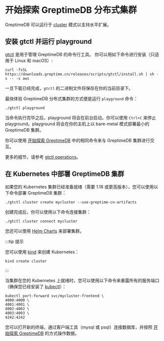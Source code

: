 # 开始探索 GreptimeDB 分布式集群

GreptimeDB 可以运行于 [cluster](/developer-guide/overview.md) 模式以支持水平扩展。

## 安装 gtctl 并运行 playground

[gtctl](https://github.com/GreptimeTeam/gtctl) 是用于管理 GreptimeDB 的命令行工具。 你可以用如下命令进行安装（只适用于 Linux 和 macOS）:

```
curl -fsSL https://downloads.greptime.cn/releases/scripts/gtctl/install.sh | sh -s -- -s aws
```

一旦下载已经完成，`gtctl` 的二进制文件将保存在你的当前目录下。

最快体验 GreptimeDB 分布式集群的方式便是运行 `playground` 命令：

```
./gtctl playground
```

当命令执行完毕之后，playground 将会在前台启动。你可以使用 `Ctrl+C` 来停止 playground。playground 将会在你的主机上以 bare-metal 模式部署最小的 GreptimeDB 集群。

你可以使用 [开始探索 GreptimeDB](/getting-started/try-out-greptimedb.md) 中的相同命令来与 GreptimeDB 集群进行交互。

更多的细节，请参考 [gtctl operations](/user-guide/operations/gtctl.md)。

## 在 Kubernetes 中部署 GreptimeDB 集群

如果您的 Kubernetes 集群已经准备就绪（需要 1.18 或更高版本），您可以使用以下命令部署 GreptimeDB 集群：

```
./gtctl cluster create mycluster --use-greptime-cn-artifacts
```

创建完成后，你可以使用以下命令连接集群：

```
./gtctl cluster connect mycluster
```

您还可以使用 [Helm Charts](/user-guide/operations/kubernetes.md) 来部署集群。

:::tip 提示

您可以使用 [kind](https://kind.sigs.k8s.io/docs/user/quick-start/) 来创建 Kubernetes：

```
kind create cluster
```

:::

当集群在您的 Kubernetes 上就绪时，您可以使用以下命令来暴露所有的服务端口（确保您已经安装了 [kubectl](https://kubernetes.io/docs/tasks/tools/)）：

```
kubectl port-forward svc/mycluster-frontend \
4000:4000 \
4001:4001 \
4002:4002 \
4003:4003 \
4242:4242
```

您可以打开新的终端，通过客户端工具（mysql 或 psql）连接数据库，并按照 [开始探索 GreptimeDB](/getting-started/try-out-greptimedb.md) 的方式操作数据。
